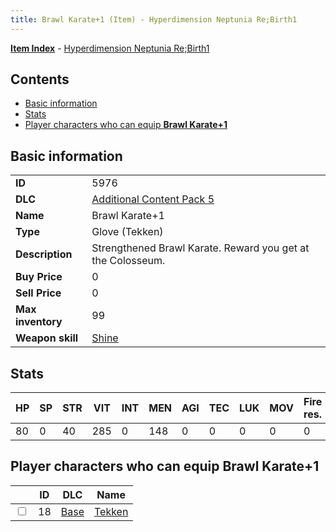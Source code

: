 ```yaml
---
title: Brawl Karate+1 (Item) - Hyperdimension Neptunia Re;Birth1
---
```


[**Item Index**](/neptunia/rb1/item/index.html) - [Hyperdimension Neptunia Re;Birth1](/neptunia/rb1)

## Contents

- [Basic information](#basic-information)
- [Stats](#stats)
- [Player characters who can equip **Brawl Karate+1**](#player-characters-who-can-equip-brawl-karate-1)

## Basic information

|   |   |
| -- | -- |
| **ID** | 5976 |
| **DLC** | [Additional Content Pack 5](/neptunia/rb1/dlc/14-pack5.html) |
| **Name** | Brawl Karate+1 |
| **Type** | Glove (Tekken) |
| **Description** | Strengthened Brawl Karate. Reward you get at the Colosseum. |
| **Buy Price** | 0 |
| **Sell Price** | 0 |
| **Max inventory** | 99 |
| **Weapon skill** | [Shine](/neptunia/rb1/skill/9-3001-shine.html) |


## Stats

| HP | SP | STR | VIT | INT | MEN | AGI | TEC | LUK | MOV | Fire res. | Ice res. | Wind res. | Lightning res. |
| -- | -- | --- | --- | --- | --- | --- | --- | --- | --- | --------- | -------- | --------- | -------------- |
| 80 | 0 | 40 | 285 | 0 | 148 | 0 | 0 | 0 | 0 | 0 | 0 | 0 | 0 |


## Player characters who can equip **Brawl Karate+1**

|    | ID | DLC | Name |
| -- | -- | --- | ---- |
| <input type="checkbox" id="rb1-player-1-18" class="trackbox" /> | 18 | [Base](/neptunia/rb1/dlc/1-base.html) | [Tekken](/neptunia/rb1/player/1-18-tekken.html) |
